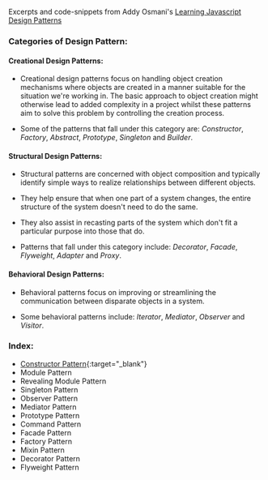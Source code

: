 Excerpts and code-snippets from Addy Osmani's [Learning Javascript Design Patterns](https://addyosmani.com/resources/essentialjsdesignpatterns/book/)

### Categories of Design Pattern:

#### Creational Design Patterns:
* Creational design patterns focus on handling object creation mechanisms where objects are created in a manner suitable for the situation we're working in. The basic approach to object creation might otherwise lead to added complexity in a project whilst these patterns aim to solve this problem by controlling the creation process.

* Some of the patterns that fall under this category are: *Constructor*, *Factory*, *Abstract*, *Prototype*, *Singleton* and *Builder*.

#### Structural Design Patterns:
* Structural patterns are concerned with object composition and typically identify simple ways to realize relationships between different objects.

* They help ensure that when one part of a system changes, the entire structure of the system doesn't need to do the same.

* They also assist in recasting parts of the system which don't fit a particular purpose into those that do.

* Patterns that fall under this category include: *Decorator*, *Facade*, *Flyweight*, *Adapter* and *Proxy*.

#### Behavioral Design Patterns:
* Behavioral patterns focus on improving or streamlining the communication between disparate objects in a system.

* Some behavioral patterns include: *Iterator*, *Mediator*, *Observer* and *Visitor*.

### Index:
* [Constructor Pattern](constructor-pattern.md){:target="_blank"}
* Module Pattern
* Revealing Module Pattern
* Singleton Pattern
* Observer Pattern
* Mediator Pattern
* Prototype Pattern
* Command Pattern
* Facade Pattern
* Factory Pattern
* Mixin Pattern
* Decorator Pattern
* Flyweight Pattern
